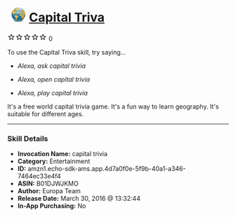 # &nbsp;<img src="skill_icon" alt="Capital Triva icon" width="36"> [Capital Triva](http://alexa.amazon.com/#skills/amzn1.echo-sdk-ams.app.4d7a0f0e-5f9b-40a1-a346-7464ec33e4f4)
![0 stars](../../images/ic_star_border_black_18dp_1x.png)![0 stars](../../images/ic_star_border_black_18dp_1x.png)![0 stars](../../images/ic_star_border_black_18dp_1x.png)![0 stars](../../images/ic_star_border_black_18dp_1x.png)![0 stars](../../images/ic_star_border_black_18dp_1x.png) 0

To use the Capital Triva skill, try saying...

* *Alexa, ask capital trivia*

* *Alexa, open capital trivia*

* *Alexa, play capital trivia*

It's a free world capital trivia game. It's a fun way to learn geography. It's suitable for different ages.

***

### Skill Details

* **Invocation Name:** capital trivia
* **Category:** Entertainment
* **ID:** amzn1.echo-sdk-ams.app.4d7a0f0e-5f9b-40a1-a346-7464ec33e4f4
* **ASIN:** B01DJWJKMO
* **Author:** Europa Team
* **Release Date:** March 30, 2016 @ 13:32:44
* **In-App Purchasing:** No

